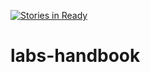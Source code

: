 [![Stories in Ready](https://badge.waffle.io/enspiral/labs-handbook.png?label=ready&title=Ready)](https://waffle.io/enspiral/labs-handbook)
# labs-handbook